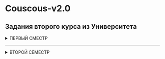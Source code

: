 # Couscous-v2.0
## Задания второго курса из Университета
<details>
  <summary>ПЕРВЫЙ СМЕСТР</summary>
  
### Задание 1 (Класс Person и редактор объектов)
<details>
  <summary>Требования к заданию:</summary>
  
     1.Создать класс Person со свойствами: имя, возраст, модель телефона, номер телефона
     2.Создать конструктор дефолтных параметров
     3.Создать метод вывода информации
     4.Создать неограниченное количество экземпляров
     5.Создать метод вывода информации о всех пользователях
     6.Создать метод изменения модели и/или номера телефона
     7.Добавить проверку корректности номера телефона

</details>

[Решение](https://github.com/SeldereyTM/Couscous-v2.0/blob/master/Main.java)
____
### Задание 2 (Последовательность Фибоначи и числа Вампиры)
<details>
  <summary>Требования к заданию:</summary>
  
     1.Создать switch, выводящий сообщение из каждого case в консоль
     2.Создать функцию выводящую последовательность Фибоначи
     3.Длинна последовательности задается пользователем
     4.Создание массива чисел Фибоначи
     5.Создание алгоритма находящего числа Вампиры
     6.Вывод в консоль всех 4-хзначных чисел Вампиров

</details>

[Решение](https://github.com/SeldereyTM/Couscous-v2.0/blob/master/laba2.java)
____
### Задание 3 (Текстовая игра)
<details>
  <summary>Требования к заданию:</summary>
  
     1.Написать любую текстовую игру на свой выбор
     2.Использовать все, что мы изучили за время курса
     3.Сделать красиво
     
</details>

[Решение](https://github.com/SeldereyTM/Couscous-v2.0/blob/master/FirstGame.java)
____
### Задание 4 (Работа с текстовыми файлами)
<details>
  <summary>Требования к заданию:</summary>
  
     1.Написать программу, принимающую от пользователя два числа
       Выводить результат деления первого на второе и второго на первое
       Обработать исключение блоком try-catch
     2.Создать файл 
       Записывать туда 200 рандомных значений
       Выводить значение по индексу, полученному от пользователя
       *Хранить в виде:
       1: 12
       2: 32
       3: 55
       ...
       200: 25
     3.*На входе 2 файла с пользовательскими данными
       Пометь местами все данные из одного файла в другой
       Все символы должны идти в обратном порядке
       Пример:
       t1.txt "Hello, "
       t1.txt "World!"
       ---
       t1.txt "!dlroW"
       t1.txt " ,olleH"
     
</details>

[Решение](https://github.com/SeldereyTM/Couscous-v2.0/blob/master/pRiKoL.java)
____
### Задание 5 (Транскриптор цифр)
<details>
  <summary>Требования к заданию:</summary>
  
     1.Написать программу, которая будет принимать число Unsigned long
     2.Число выводить прописью
     
</details>

[Решение](https://github.com/SeldereyTM/Couscous-v2.0/blob/master/NumbersInWords.java)
</details>

____
<details>
  <summary>ВТОРОЙ СЕМЕСТР</summary>
  
### Задание 1 (Структуры Данных)
<details>
  <summary>Требования к заданию:</summary>
  
     Взять любой объект из реальной жизни и представить его в виде структуры данных.
     Так же, представить объект в виде JSON
     
</details>

[Решение](https://github.com/SeldereyTM/Couscous-v2.0/blob/master/Laba1.java)
____
  ### Задание 2 (Создание очереди)
<details>
  <summary>Требования к заданию:</summary>
  
     Создать класс очереди без использования стандартных библиотек
     
</details>

[Решение](https://github.com/SeldereyTM/Couscous-v2.0/blob/master/Laba2.java)
____
  ### Задание 3 (Консольная игра)
<details>
  <summary>Требования к заданию:</summary>
  
     Создать консольную игру, в которой задачей является дойти от 0 до 10 путем ввода следующего числа с клавиатуры. 
     В этом игроку будет мешать компьютер, который будет в реальном времени периодически снижать текущее число на единицу
     
</details>

[Решение](https://github.com/SeldereyTM/Couscous-v2.0/blob/master/Laba3.java)
____
  ### Задание 4 (Списки)
<details>
  <summary>Требования к заданию:</summary>
  
     Реализовать односвязный список на C++ без использования STL.
     За работу списка должны отвечать два класса: List и ListElem.
     
</details>

[Решение](https://github.com/SeldereyTM/Couscous-v2.0/blob/master/Laba6.сpp)
____


